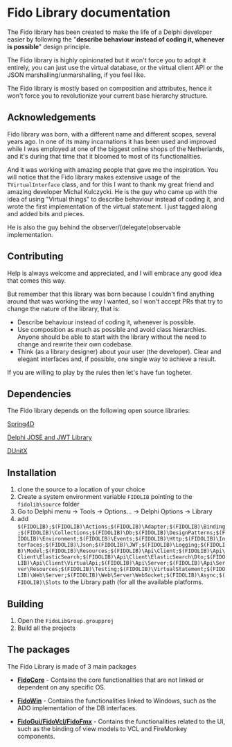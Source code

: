 

# Fido Library documentation

The Fido library has been created to make the life of a Delphi developer easier by following the "**describe behaviour instead of coding it, whenever is possible**" design principle.

The Fido library is highly opinionated but it won't force you to adopt it entirely, you can just use the virtual database, or the virtual client API or the JSON marshalling/unmarshalling, if you feel like.

The Fido library is mostly based on composition and attributes, hence it won't force you to revolutionize your current base hierarchy structure.

## Acknowledgements

Fido library was born, with a different name and different scopes, several years ago. In one of its many incarnations it has been used and improved while I was employed at one of the biggest online shops of the Netherlands, and it's during that time that it bloomed to most of its functionalities.

And it was working with amazing people that gave me the inspiration. You will notice that the Fido library makes extensive usage of the `TVirtualInterface` class, and for this I want to thank my great friend and amazing developer Michal Kulczycki. He is the guy who came up with the idea of using "Virtual things" to describe behaviour instead of coding it, and wrote the first implementation of the virtual statement. I just tagged along and added bits and pieces. 

He is also the guy behind the observer/(delegate)observable implementation.

## Contributing

Help is always welcome and appreciated, and I will embrace any good idea that comes this way.

But remember that this library was born because I couldn't find anything around that was working the way I wanted, so I won't accept PRs that try to change the nature of the library, that is:

- Describe behaviour instead of coding it, whenever is possible.
- Use composition as much as possible and avoid class hierarchies. Anyone should be able to start with the library without the need to change and rewrite their own codebase.
- Think (as a library designer) about your user (the developer). Clear and elegant interfaces and, if possible, one single way to achieve a result.

If you are willing to play by the rules then let's have fun togheter. 

## Dependencies

The Fido library depends on the following open source libraries:

[Spring4D](https://bitbucket.org/sglienke/spring4d/src/master/)

[Delphi JOSE and JWT Library](https://github.com/paolo-rossi/delphi-jose-jwt)

[DUnitX](https://github.com/VSoftTechnologies/DUnitX)

## Installation

1) clone the source to a location of your choice
2) Create a system environment variable `FIDOLIB` pointing to the `fidolib\source` folder
3) Go to Delphi menu -> Tools -> Options... -> Delphi Options  -> Library
4) add `$(FIDOLIB);$(FIDOLIB)\Actions;$(FIDOLIB)\Adapter;$(FIDOLIB)\Binding;$(FIDOLIB)\Collections;$(FIDOLIB)\Db;$(FIDOLIB)\DesignPatterns;$(FIDOLIB)\Environment;$(FIDOLIB)\Events;$(FIDOLIB)\Http;$(FIDOLIB)\Interfaces;$(FIDOLIB)\Json;$(FIDOLIB)\JWT;$(FIDOLIB)\Logging;$(FIDOLIB)\Model;$(FIDOLIB)\Resources;$(FIDOLIB)\Api\Client;$(FIDOLIB)\Api\Client\ElasticSearch;$(FIDOLIB)\Api\Client\ElasticSearch\Dto;$(FIDOLIB)\Api\Client\VirtualApi;$(FIDOLIB)\Api\Server;$(FIDOLIB)\Api\Server\Resources;$(FIDOLIB)\Testing;$(FIDOLIB)\VirtualStatement;$(FIDOLIB)\Web\Server;$(FIDOLIB)\Web\Server\WebSocket;$(FIDOLIB)\Async;$(FIDOLIB)\Slots` to the Library path (for all the available platforms.

## Building

1) Open the `FidoLibGroup.groupproj`
2) Build all the projects

## The packages

The Fido Library is made of 3 main packages

- **[FidoCore](./FidoCore.md)** - Contains the core functionalities that are not linked or dependent on any specific OS.

- **[FidoWin](./FidoWin.md)** - Contains the functionalities linked to Windows, such as the ADO implementation of the DB interfaces.

- **[FidoGui/FidoVcl/FidoFmx](./FidoGui.md)** - Contains the functionalities related to the UI, such as the binding of view models to VCL and FireMonkey components.

  

